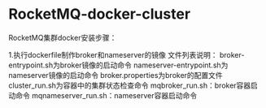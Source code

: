 # RocketMQ-docker-cluster
RocketMQ集群docker安装步骤：

1.执行dockerfile制作broker和nameserver的镜像
文件列表说明：
broker-entrypoint.sh为broker镜像的启动命令
nameserver-entrypoint.sh为nameserver镜像的启动命令
broker.properties为broker的配置文件
cluster_run.sh为容器中的集群状态检查命令
mqbroker_run.sh：broker容器启动命令
mqnameserver_run.sh：nameserver容器启动命令

